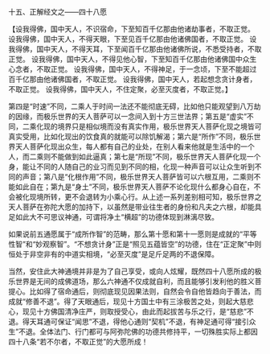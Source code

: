 十五、正解经文之——四十八愿

   【设我得佛，国中天人，不识宿命，下至知百千亿那由他诸劫事者，不取正觉。
     设我得佛，国中天人，不得天眼，下至见百千亿那由他诸佛国者，不取正觉。
     设我得佛，国中天人，不得天耳，下至闻百千亿那由他诸佛所说，不悉受持者，不取正觉。
     设我得佛，国中天人，不得见他心智，下至知百千亿那由他诸佛国中众生心念者，不取正觉。
     设我得佛，国中天人，不得神足，于一念顷，下至不能超过百千亿那由他诸佛国者，不取正觉。
     设我得佛，国中天人，若起想念贪计身者，不取正觉。
     设我得佛，国中天人，不住定聚，必至灭度者，不取正觉。】

​     第四是“时速”不同，二乘人于时间一法还不能彻底无碍，比如他只能观望到八万劫的因缘，而极乐世界的天人菩萨可以一念间入到十方三世法界；第五是“虚实”不同，二乘化现的境界只是相似境而没有真实作用，极乐世界天人菩萨化现之境皆可真实受用，比如化现出的饮食真的就能可以除饥解渴；第六是“所作”不同，极乐世界天人菩萨化现出众生，每人都有自己的业处，在别人看来他就是生活中的一个人，而二乘则不能做到如此逼真；第七是“所现”不同，极乐世界天人菩萨化现一个身，能让不同的人随自己的业习而见到不同的相，化现一种声音可以让众生听到不同的声音；第八是“化根作用”不同，极乐世界天人菩萨皆可以六根互用，二乘则不能如此自在；第九是“身土”不同，极乐世界天人菩萨不论化现什么都身心自在，不会被化现境所转，更不会退转为小乘心行。从上述一系列差别相可知，极乐世界之天人菩萨在弥陀大愿的加持下，以虽然是带业往生者的身份和凡夫之六根，却能具足如此大不可思议神通，可谓将净土“横超”的功德体现到淋漓尽致。

​     如果说前五通愿属于“成所作智”的范畴，那么第十愿和第十一愿则是成就的“平等性智”和“妙观察智”。“不想贪计身”正是“照见五蕴皆空”的功德，住在“正定聚”中则恒处于非空非有的中道实相境，“必至灭度”是足斤足两的不退保障。

​     当然，安住此大神通境并非是为了自己享受，或向人炫耀，既然四十八愿所成的极乐世界是无间的成佛道场，那么六神通不仅成就自利，而且能够引发利他的胜义菩提心。比如得了宿命通后，则彻底现见因果法则，自然会令自他皆趋向于善法，而成就“修善不退”。得了天眼通后，现见十方国土中有三涂极苦之处，则起大慈悲心，现见十方佛国清净庄严，则取授受心，由此而起拔苦与乐之行，是“慈悲”不退。得天耳通可保证“闻思”不退，得他心通则“契机”不退，有神足通可得“接引众生”不退。全体法门、行门都可与阿弥陀佛的功德共修持平，一切殊胜实际上都因四十八条“若不尔者，不取正觉”的大愿所成！